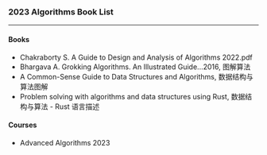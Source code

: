 ### 2023 Algorithms Book List
---

#### Books
- Chakraborty S. A Guide to Design and Analysis of Algorithms 2022.pdf
- Bhargava A. Grokking Algorithms. An Illustrated Guide...2016, 图解算法
- A Common-Sense Guide to Data Structures and Algorithms, 数据结构与算法图解
- Problem solving with algorithms and data structures using Rust, 数据结构与算法 - Rust 语言描述

#### Courses
- Advanced Algorithms 2023
